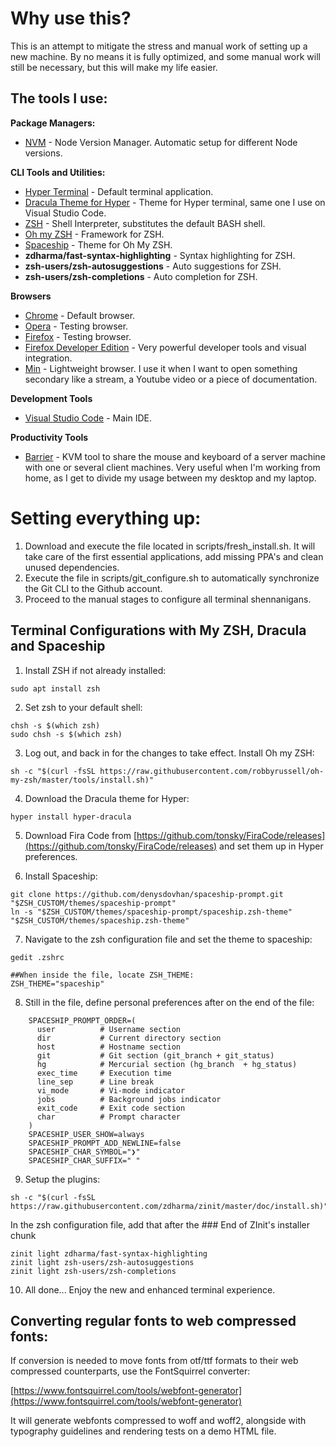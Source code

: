 # Why use this?

This is an attempt to mitigate the stress and manual work of setting up a new machine. By no means it is fully optimized, and some manual work will still be necessary, but this will make my life easier.

## The tools I use:

**Package Managers:**

- [NVM](https://github.com/nvm-sh/nvm) - Node Version Manager. Automatic setup for different Node versions.

**CLI Tools and Utilities:**

- [Hyper Terminal](https://hyper.is/#installation) - Default terminal application.
- [Dracula Theme for Hyper](https://draculatheme.com/hyper/) - Theme for Hyper terminal, same one I use on Visual Studio Code.
- [ZSH](http://www.zsh.org/) - Shell Interpreter, substitutes the default BASH shell.
- [Oh my ZSH](https://ohmyz.sh/) - Framework for ZSH.
- [Spaceship](https://github.com/pascaldevink/spaceship-zsh-theme) - Theme for Oh My ZSH.
- **zdharma/fast-syntax-highlighting** - Syntax highlighting for ZSH.
- **zsh-users/zsh-autosuggestions** - Auto suggestions for ZSH.
- **zsh-users/zsh-completions** - Auto completion for ZSH.

**Browsers**

- [Chrome](https://www.google.pt/intl/pt-PT/chrome/?brand=CHBD&gclid=Cj0KCQjw9tbzBRDVARIsAMBplx-3dl3XAE9QTtDsg2H1OSoF3g8Cwot1zV85De_AD628XPgsGhKdrKQaAoesEALw_wcB&gclsrc=aw.ds) - Default browser.
- [Opera](https://www.opera.com/) - Testing browser.
- [Firefox](https://www.mozilla.org/pt-BR/firefox/new/) - Testing browser.
- [Firefox Developer Edition](https://www.mozilla.org/en-US/firefox/developer/) - Very powerful developer tools and visual integration.
- [Min](https://minbrowser.github.io/min/) - Lightweight browser. I use it when I want to open something secondary like a stream, a Youtube video or a piece of documentation.

**Development Tools**

- [Visual Studio Code](https://code.visualstudio.com/) - Main IDE.

**Productivity Tools**

- [Barrier](https://github.com/debauchee/barrier) - KVM tool to share the mouse and keyboard of a server machine with one or several client machines. Very useful when I'm working from home, as I get to divide my usage between my desktop and my laptop.

# Setting everything up:

1. Download and execute the file located in scripts/fresh_install.sh. It will take care of the first essential applications, add missing PPA's and clean unused dependencies.
2. Execute the file in scripts/git_configure.sh to automatically synchronize the Git CLI to the Github account.
3. Proceed to the manual stages to configure all terminal shennanigans.

## Terminal Configurations with My ZSH, Dracula and Spaceship

1. Install ZSH if not already installed:

```
sudo apt install zsh
```

2. Set zsh to your default shell:

```
chsh -s $(which zsh)
sudo chsh -s $(which zsh)
```

3. Log out, and back in for the changes to take effect. Install Oh my ZSH:

```
sh -c "$(curl -fsSL https://raw.githubusercontent.com/robbyrussell/oh-my-zsh/master/tools/install.sh)"
```

4. Download the Dracula theme for Hyper:

```
hyper install hyper-dracula
```

5. Download Fira Code from [https://github.com/tonsky/FiraCode/releases](https://github.com/tonsky/FiraCode/releases) and set them up in Hyper preferences.

6. Install Spaceship:

```
git clone https://github.com/denysdovhan/spaceship-prompt.git "$ZSH_CUSTOM/themes/spaceship-prompt"
ln -s "$ZSH_CUSTOM/themes/spaceship-prompt/spaceship.zsh-theme" "$ZSH_CUSTOM/themes/spaceship.zsh-theme"
```

7. Navigate to the zsh configuration file and set the theme to spaceship:

```
gedit .zshrc

##When inside the file, locate ZSH_THEME:
ZSH_THEME="spaceship"
```

8. Still in the file, define personal preferences after on the end of the file:

```
    SPACESHIP_PROMPT_ORDER=(
      user          # Username section
      dir           # Current directory section
      host          # Hostname section
      git           # Git section (git_branch + git_status)
      hg            # Mercurial section (hg_branch  + hg_status)
      exec_time     # Execution time
      line_sep      # Line break
      vi_mode       # Vi-mode indicator
      jobs          # Background jobs indicator
      exit_code     # Exit code section
      char          # Prompt character
    )
    SPACESHIP_USER_SHOW=always
    SPACESHIP_PROMPT_ADD_NEWLINE=false
    SPACESHIP_CHAR_SYMBOL="❯"
    SPACESHIP_CHAR_SUFFIX=" "
```

9. Setup the plugins:

```
sh -c "$(curl -fsSL https://raw.githubusercontent.com/zdharma/zinit/master/doc/install.sh)"
```

In the zsh configuration file, add that after the ### End of ZInit's installer chunk

```
zinit light zdharma/fast-syntax-highlighting
zinit light zsh-users/zsh-autosuggestions
zinit light zsh-users/zsh-completions
```

10. All done... Enjoy the new and enhanced terminal experience.

## Converting regular fonts to web compressed fonts:

If conversion is needed to move fonts from otf/ttf formats to their web compressed counterparts, use the FontSquirrel converter:

[https://www.fontsquirrel.com/tools/webfont-generator](https://www.fontsquirrel.com/tools/webfont-generator)

It will generate webfonts compressed to woff and woff2, alongside with typography guidelines and rendering tests on a demo HTML file.
